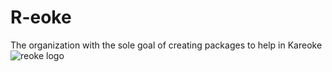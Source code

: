 # R-eoke 

The organization with the sole goal of creating packages to help in Kareoke
![reoke logo](/images/logo)

